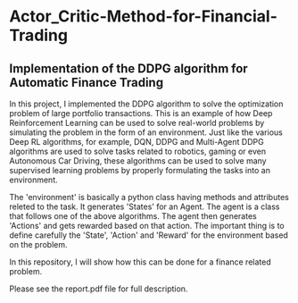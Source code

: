 # Actor_Critic-Method-for-Financial-Trading


## Implementation of the DDPG algorithm for Automatic Finance Trading

In this project, I implemented the DDPG algorithm to solve the optimization problem of large portfolio transactions. This is an example of how Deep Reinforcement Learning can be used to solve real-world problems by simulating the problem in the form of an environment. Just like the various Deep RL algorithms, for example, DQN, DDPG and Multi-Agent DDPG algorithms are used to solve tasks related to robotics, gaming or even Autonomous Car Driving, these algorithms can be used to solve many supervised learning problems by properly formulating the tasks into an environment. 

The 'environment' is basically a python class having methods and attributes releted to the task. It generates 'States' for an Agent. The agent is a class that follows one of the above algorithms. The agent then generates 'Actions' and gets rewarded based on that action. The important thing is to define carefully the 'State', 'Action' and 'Reward' for the environment based on the problem.

In this repository, I will show how this can be done for a finance related problem. 

Please see the report.pdf file for full description.



